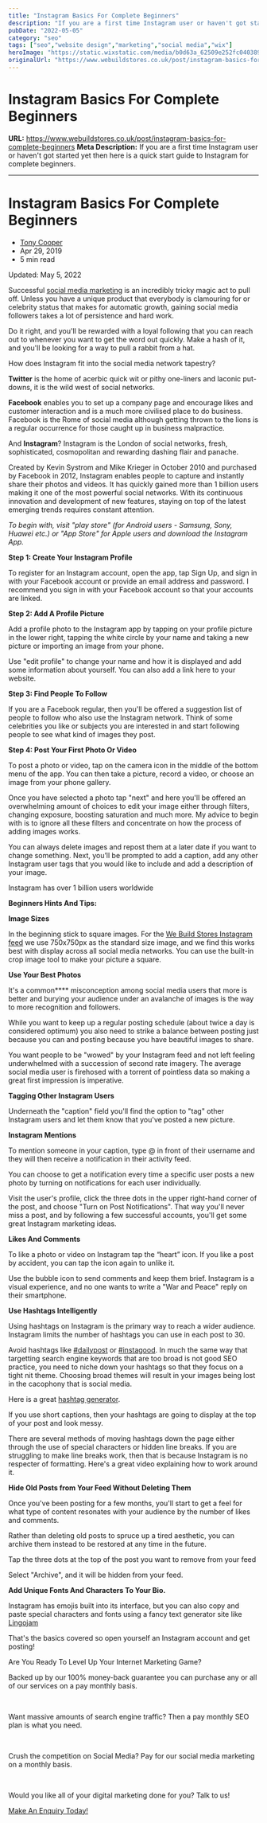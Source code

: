 ```yaml
---
title: "Instagram Basics For Complete Beginners"
description: "If you are a first time Instagram user or haven't got started yet then here is a quick start guide to Instagram for complete beginners."
pubDate: "2022-05-05"
category: "seo"
tags: ["seo","website design","marketing","social media","wix"]
heroImage: "https://static.wixstatic.com/media/b0d63a_62509e252fc0403892d86b5a2a0ac0de~mv2.jpg/v1/fill/w_740,h_420,al_c,q_90,usm_0.66_1.00_0.01,enc_avif,quality_auto/b0d63a_62509e252fc0403892d86b5a2a0ac0de~mv2.jpg"
originalUrl: "https://www.webuildstores.co.uk/post/instagram-basics-for-complete-beginners"
---
```


# Instagram Basics For Complete Beginners

**URL:** https://www.webuildstores.co.uk/post/instagram-basics-for-complete-beginners
**Meta Description:** If you are a first time Instagram user or haven't got started yet then here is a quick start guide to Instagram for complete beginners.

---

# Instagram Basics For Complete Beginners

  * [Tony Cooper](https://www.webuildstores.co.uk/profile/storebuilder/profile)
  * Apr 29, 2019
  * 5 min read

Updated: May 5, 2022

Successful [social media marketing](https://www.webuildstores.co.uk/social-media-plans) is an incredibly tricky magic act to pull off. Unless you have a unique product that everybody is clamouring for or celebrity status that makes for automatic growth, gaining social media followers takes a lot of persistence and hard work.

  

Do it right, and you'll be rewarded with a loyal following that you can reach out to whenever you want to get the word out quickly. Make a hash of it, and you'll be looking for a way to pull a rabbit from a hat. 

  

How does Instagram fit into the social media network tapestry?

  

**Twitter** is the home of acerbic quick wit or pithy one-liners and laconic put-downs, it is the wild west of social networks. 

  

**Facebook** enables you to set up a company page and encourage likes and customer interaction and is a much more civilised place to do business. Facebook is the Rome of social media although getting thrown to the lions is a regular occurrence for those caught up in business malpractice.

  

And **Instagram**? Instagram is the London of social networks, fresh, sophisticated, cosmopolitan and rewarding dashing flair and panache.



Created by Kevin Systrom and Mike Krieger in October 2010 and purchased by Facebook in 2012, Instagram enables people to capture and instantly share their photos and videos. It has quickly gained more than 1 billion users making it one of the most powerful social networks. With its continuous innovation and development of new features, staying on top of the latest emerging trends requires constant attention.

  

_To begin with, visit "play store" (for Android users - Samsung, Sony, Huawei etc.) or "App Store" for Apple users and download the Instagram App._

  

**Step 1: Create Your Instagram Profile**

To register for an Instagram account, open the app, tap Sign Up, and sign in with your Facebook account or provide an email address and password. I recommend you sign in with your Facebook account so that your accounts are linked.

  

**Step 2: Add A Profile Picture**

Add a profile photo to the Instagram app by tapping on your profile picture in the lower right, tapping the white circle by your name and taking a new picture or importing an image from your phone.

  

Use "edit profile" to change your name and how it is displayed and add some information about yourself. You can also add a link here to your website. 

  

**Step 3: Find People To Follow**

If you are a Facebook regular, then you'll be offered a suggestion list of people to follow who also use the Instagram network. Think of some celebrities you like or subjects you are interested in and start following people to see what kind of images they post.

  

**Step 4: Post Your First Photo Or Video**

To post a photo or video, tap on the camera icon in the middle of the bottom menu of the app. You can then take a picture, record a video, or choose an image from your phone gallery. 

  

Once you have selected a photo tap "next" and here you'll be offered an overwhelming amount of choices to edit your image either through filters, changing exposure, boosting saturation and much more. My advice to begin with is to ignore all these filters and concentrate on how the process of adding images works. 

  

You can always delete images and repost them at a later date if you want to change something. Next, you’ll be prompted to add a caption, add any other Instagram user tags that you would like to include and add a description of your image. 



Instagram has over 1 billion users worldwide

**Beginners Hints And Tips:**

  

**Image Sizes**

In the beginning stick to square images. For the [We Build Stores Instagram feed](https://www.instagram.com/storebuilderuk/) we use 750x750px as the standard size image, and we find this works best with display across all social media networks. You can use the built-in crop image tool to make your picture a square.

  

**Use Your Best Photos**

  

It's a common**** misconception among social media users that more is better and burying your audience under an avalanche of images is the way to more recognition and followers.

  

While you want to keep up a regular posting schedule (about twice a day is considered optimum) you also need to strike a balance between posting just because you can and posting because you have beautiful images to share.

  

You want people to be "wowed" by your Instagram feed and not left feeling underwhelmed with a succession of second rate imagery. The average social media user is firehosed with a torrent of pointless data so making a great first impression is imperative. 

  

**Tagging Other Instagram Users**

Underneath the "caption" field you'll find the option to "tag" other Instagram users and let them know that you've posted a new picture.

  

**Instagram Mentions**

To mention someone in your caption, type @ in front of their username and they will then receive a notification in their activity feed.

  

You can choose to get a notification every time a specific user posts a new photo by turning on notifications for each user individually.

  

Visit the user's profile, click the three dots in the upper right-hand corner of the post, and choose "Turn on Post Notifications". That way you'll never miss a post, and by following a few successful accounts, you'll get some great Instagram marketing ideas.

  

**Likes And Comments**

To like a photo or video on Instagram tap the “heart” icon. If you like a post by accident, you can tap the icon again to unlike it.

  

Use the bubble icon to send comments and keep them brief. Instagram is a visual experience, and no one wants to write a "War and Peace" reply on their smartphone.

  

**Use Hashtags Intelligently**

  

Using hashtags on Instagram is the primary way to reach a wider audience. Instagram limits the number of hashtags you can use in each post to 30. 

  

Avoid hashtags like [#dailypost](https://www.webuildstores.co.uk/blog/hashtags/dailypost) or [#instagood](https://www.webuildstores.co.uk/blog/hashtags/instagood). In much the same way that targetting search engine keywords that are too broad is not good SEO practice, you need to niche down your hashtags so that they focus on a tight nit theme. Choosing broad themes will result in your images being lost in the cacophony that is social media.

  

Here is a great [hashtag generator](https://www.all-hashtag.com/hashtag-generator.php).

  

If you use short captions, then your hashtags are going to display at the top of your post and look messy.

  

There are several methods of moving hashtags down the page either through the use of special characters or hidden line breaks. If you are struggling to make line breaks work, then that is because Instagram is no respecter of formatting. Here's a great video explaining how to work around it.

  

  

  

**Hide Old Posts from Your Feed Without Deleting Them**

  

Once you've been posting for a few months, you'll start to get a feel for what type of content resonates with your audience by the number of likes and comments.

  

Rather than deleting old posts to spruce up a tired aesthetic, you can archive them instead to be restored at any time in the future.

  

Tap the three dots at the top of the post you want to remove from your feed

  

Select "Archive", and it will be hidden from your feed.

  

**Add Unique Fonts And Characters To Your Bio.**

  

Instagram has emojis built into its interface, but you can also copy and paste special characters and fonts using a fancy text generator site like [Lingojam](https://lingojam.com/FancyTextGenerator)

  

That's the basics covered so open yourself an Instagram account and get posting! 

  

  

Are You Ready To Level Up Your Internet Marketing Game?

Backed up by our 100% money-back guarantee you can purchase any or all of our services on a pay monthly basis.

​

Want massive amounts of search engine traffic? Then a pay monthly SEO plan is what you need.

​

Crush the competition on Social Media? Pay for our social media marketing on a monthly basis.

​

Would you like all of your digital marketing done for you? Talk to us!

[Make An Enquiry Today!](https://www.webuildstores.co.uk/contact)
